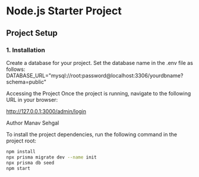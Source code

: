 # Node.js Starter Project

## Project Setup

### 1. Installation

Create a database for your project.
Set the database name in the .env file as follows:
DATABASE_URL="mysql://root:password@localhost:3306/yourdbname?schema=public"

Accessing the Project
Once the project is running, navigate to the following URL in your browser:

http://127.0.0.1:3000/admin/login

Author
Manav Sehgal

To install the project dependencies, run the following command in the project root:

```bash
npm install
npx prisma migrate dev --name init
npx prisma db seed
npm start
